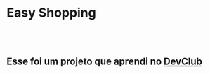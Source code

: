 <h1> Easy Shopping</h1>
<br>
<br>

<h2> Esse foi um projeto que aprendi no <a href="https://rodolfomori.com.br/devclub">DevClub<a/></h2>

